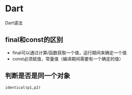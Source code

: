 # Dart
Dart语法
## final和const的区别
- final可以通过计算/函数获取一个值，运行期间来确定一个值
- const必须赋值，常量值（编译期间需要有一个确定的值）

## 判断是否是同一个对象
```flutter
identical(p1,p2)
``` 